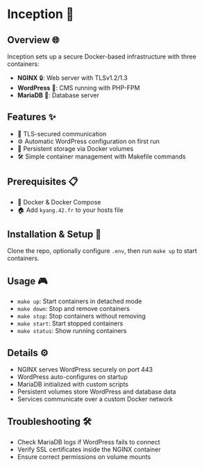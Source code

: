 # Inception 🐳

## Overview 🌐  
Inception sets up a secure Docker-based infrastructure with three containers:  
- **NGINX** 🔒: Web server with TLSv1.2/1.3  
- **WordPress** 📝: CMS running with PHP-FPM  
- **MariaDB** 💾: Database server  

## Features ✨  
- 🔐 TLS-secured communication  
- ⚙️ Automatic WordPress configuration on first run  
- 💾 Persistent storage via Docker volumes  
- 🛠️ Simple container management with Makefile commands  

## Prerequisites 📋  
- 🐳 Docker & Docker Compose  
- 🏠 Add `kyang.42.fr` to your hosts file  

## Installation & Setup 🚀  
Clone the repo, optionally configure `.env`, then run `make up` to start containers.

## Usage 🎮  
- `make up`: Start containers in detached mode  
- `make down`: Stop and remove containers  
- `make stop`: Stop containers without removing  
- `make start`: Start stopped containers  
- `make status`: Show running containers  

## Details ⚙️  
- NGINX serves WordPress securely on port 443  
- WordPress auto-configures on startup  
- MariaDB initialized with custom scripts  
- Persistent volumes store WordPress and database data  
- Services communicate over a custom Docker network  

## Troubleshooting 🛠️  
- Check MariaDB logs if WordPress fails to connect  
- Verify SSL certificates inside the NGINX container  
- Ensure correct permissions on volume mounts  
